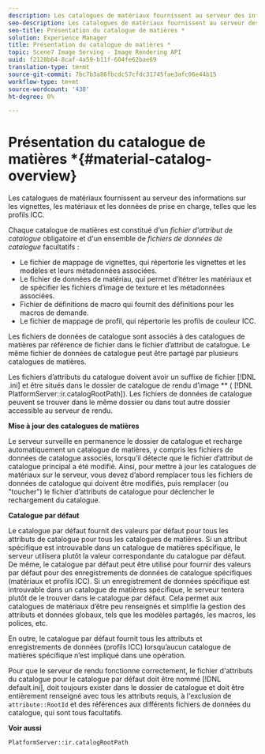 ```yaml
---
description: Les catalogues de matériaux fournissent au serveur des informations sur les vignettes, les matériaux et les données de prise en charge, telles que les profils ICC.
seo-description: Les catalogues de matériaux fournissent au serveur des informations sur les vignettes, les matériaux et les données de prise en charge, telles que les profils ICC.
seo-title: Présentation du catalogue de matières *
solution: Experience Manager
title: Présentation du catalogue de matières *
topic: Scene7 Image Serving - Image Rendering API
uuid: f2128b64-8caf-4a59-b11f-604fe62bae69
translation-type: tm+mt
source-git-commit: 7bc7b3a86fbcdc57cfdc31745fae3afc06e44b15
workflow-type: tm+mt
source-wordcount: '438'
ht-degree: 0%

---
```



# Présentation du catalogue de matières *{#material-catalog-overview}

Les catalogues de matériaux fournissent au serveur des informations sur les vignettes, les matériaux et les données de prise en charge, telles que les profils ICC.

Chaque catalogue de matières est constitué d&#39;un *fichier d&#39;attribut de catalogue* obligatoire et d&#39;un ensemble de *fichiers de données de catalogue* facultatifs :

* Le fichier de mappage de vignettes, qui répertorie les vignettes et les modèles et leurs métadonnées associées.
* Le fichier de données de matériau, qui permet d’itétrer les matériaux et de spécifier les fichiers d’image de texture et les métadonnées associées.
* Fichier de définitions de macro qui fournit des définitions pour les macros de demande.
* Le fichier de mappage de profil, qui répertorie les profils de couleur ICC.

Les fichiers de données de catalogue sont associés à des catalogues de matières par référence de fichier dans le fichier d’attribut de catalogue. Le même fichier de données de catalogue peut être partagé par plusieurs catalogues de matières.

Les fichiers d’attributs du catalogue doivent avoir un suffixe de fichier [!DNL .ini] et être situés dans le dossier de catalogue de rendu d’image ** ( [!DNL PlatformServer::ir.catalogRootPath]). Les fichiers de données de catalogue peuvent se trouver dans le même dossier ou dans tout autre dossier accessible au serveur de rendu.

**Mise à jour des catalogues de matières**

Le serveur surveille en permanence le dossier de catalogue et recharge automatiquement un catalogue de matières, y compris les fichiers de données de catalogue associés, lorsqu’il détecte que le fichier d’attribut de catalogue principal a été modifié. Ainsi, pour mettre à jour les catalogues de matériaux sur le serveur, vous devez d’abord remplacer tous les fichiers de données de catalogue qui doivent être modifiés, puis remplacer (ou &quot;toucher&quot;) le fichier d’attributs de catalogue pour déclencher le rechargement du catalogue.

**Catalogue par défaut**

Le catalogue par défaut fournit des valeurs par défaut pour tous les attributs de catalogue pour tous les catalogues de matières. Si un attribut spécifique est introuvable dans un catalogue de matières spécifique, le serveur utilisera plutôt la valeur correspondante du catalogue par défaut. De même, le catalogue par défaut peut être utilisé pour fournir des valeurs par défaut pour des enregistrements de données de catalogue spécifiques (matériaux et profils ICC). Si un enregistrement de données spécifique est introuvable dans un catalogue de matières spécifique, le serveur tentera plutôt de le trouver dans le catalogue par défaut. Cela permet aux catalogues de matériaux d’être peu renseignés et simplifie la gestion des attributs et données globaux, tels que les modèles partagés, les macros, les polices, etc.

En outre, le catalogue par défaut fournit tous les attributs et enregistrements de données (profils ICC) lorsqu’aucun catalogue de matières spécifique n’est impliqué dans une opération.

Pour que le serveur de rendu fonctionne correctement, le fichier d&#39;attributs du catalogue pour le catalogue par défaut doit être nommé [!DNL default.ini], doit toujours exister dans le dossier de catalogue et doit être entièrement renseigné avec tous les attributs requis, à l&#39;exclusion de `attribute::RootId` et des références aux différents fichiers de données du catalogue, qui sont tous facultatifs.

**Voir aussi**

`PlatformServer::ir.catalogRootPath`
